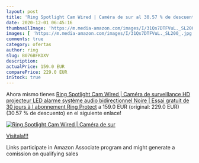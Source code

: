 ```yaml
---
layout: post
title: 'Ring Spotlight Cam Wired | Caméra de sur al 30.57 % de descuento'
date: 2020-12-01 06:45:16
thumbnailImage: 'https://m.media-amazon.com/images/I/31Qs7DTFVuL._SL200_.jpg'
images: [ 'https://m.media-amazon.com/images/I/31Qs7DTFVuL._SL200_.jpg' ]
comments: true
category: ofertas
author: ring
slug: B076BFKDXV
description:
actualPrice: 159.0 EUR
comparePrice: 229.0 EUR
inStock: true
---
```


Ahora mismo tienes [Ring Spotlight Cam Wired | Caméra de surveillance HD  projecteur LED  alarme  système audio bidirectionnel  Noire | Essai gratuit de 30 jours à l abonnement Ring Protect](https://www.amazon.fr/dp/B076BFKDXV/?tag=tolees0d-21) a 159.0 EUR (original: 229.0 EUR) (30.57 %  de descuento) en el siguiente enlace!

[![Ring Spotlight Cam Wired | Caméra de sur](https://m.media-amazon.com/images/I/31Qs7DTFVuL._SL200_.jpg)](https://www.amazon.fr/dp/B076BFKDXV/?tag=tolees0d-21)

[Visítala!!!](https://www.amazon.fr/dp/B076BFKDXV/?tag=tolees0d-21)

Links participate in Amazon Associate program and might generate a comission on qualifying sales
